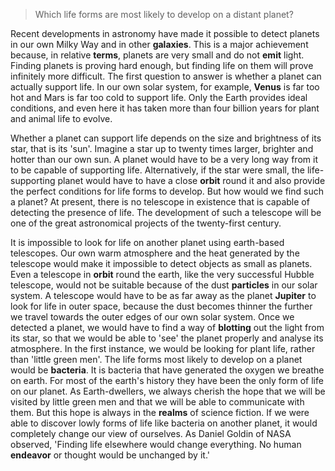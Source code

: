 > Which life forms are most likely to develop on a distant planet?



Recent developments in astronomy have made it possible to detect planets in our own Milky Way and in other **galaxies**. This is a major achievement because, in relative **terms**, planets are very small and do not **emit** light. Finding planets is proving hard enough, but finding life on them will prove infinitely more difficult. The first question to answer is whether a planet can actually support life. In our own solar system, for example, **Venus** is far too hot and Mars is far too cold to support life. Only the Earth provides ideal conditions, and even here it has taken more than four billion years for plant and animal life to evolve.



Whether a planet can support life depends on the size and brightness of its star, that is its 'sun'. Imagine a star up to twenty times larger, brighter and hotter than our own sun. A planet would have to be a very long way from it to be capable of supporting life. Alternatively, if the star were small, the life-supporting planet would have to have a close **orbit** round it and also provide the perfect conditions for life forms to develop. But how would we find such a planet? At present, there is no telescope in existence that is capable of detecting the presence of life. The development of such a telescope will be one of the great astronomical projects of the twenty-first century.



It is impossible to look for life on another planet using earth-based telescopes. Our own warm atmosphere and the heat generated by the telescope would make it impossible to detect objects as small as planets. Even a telescope in **orbit** round the earth, like the very successful Hubble telescope, would not be suitable because of the dust **particles** in our solar system. A telescope would have to be as far away as the planet **Jupiter** to look for life in outer space, because the dust becomes thinner the further we travel towards the outer edges of our own solar system. Once we detected a planet, we would have to find a way of **blotting** out the light from its star, so that we would be able to 'see' the planet properly and analyse its atmosphere. In the first instance, we would be looking for plant life, rather than 'little green men'. The life forms most likely to develop on a planet would be **bacteria**. It is bacteria that have generated the oxygen we breathe on earth. For most of the earth's history they have been the only form of life on our planet. As Earth-dwellers, we always cherish the hope that we will be visited by little green men and that we will be able to communicate with them. But this hope is always in the **realms** of science fiction. If we were able to discover lowly forms of life like bacteria on another planet, it would completely change our view of ourselves. As Daniel Goldin of NASA observed, 'Finding life elsewhere would change everything. No human **endeavor** or thought would be unchanged by it.'